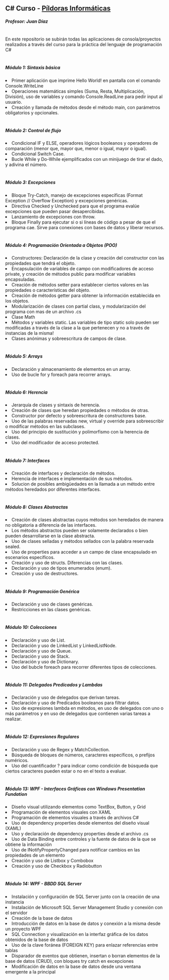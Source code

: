 # <h2>C# Curso - <a href="https://www.pildorasinformaticas.es/">Píldoras Informáticas</a></h2>
<h5>Profesor: Juan Díaz</h5>

#

<p>En este repositorio se subirán todas las aplicaciones de consola/proyectos realizados a través del curso para la práctica del lenguaje de programación C#</p>

#

<div>
  <h5>Módulo 1: Sintaxis básica</h5>
  <li>
    Primer aplicación que imprime Hello World! en pantalla con el comando Console.WriteLine
  </li>
  <li>
   Operaciones matemáticas simples (Suma, Resta, Multiplicación, División), uso de variables y comando Console.ReadLine para pedir input al usuario.
  </li>
  <li>
    Creación y llamada de métodos desde el método main, con parámetros obligatorios y opcionales.
  </li>
</div>

#

<div>
  <h5>Módulo 2: Control de flujo</h5>
  <li>
    Condicional IF y ELSE, operadores lógicos booleanos y operadores de comparación (menor que, mayor que, menor o igual, mayor o igual).
  </li>
   <li>
    Condicional Switch Case.
  </li>
  <li>
    Bucle While y Do-While ejemplificados con un minijuego de tirar el dado, y adivina el número.
  </li>
</div>

#

<div>
  <h5>Módulo 3: Excepciones</h5>
  <li>
    Bloque Try-Catch, manejo de excepciones específicas (Format Exception // Overflow Exception) y excepciones genéricas.
  </li>
   <li>
    Directiva Checked y Unchecked para que el programa evalúe excepciones que pueden pasar desapercibidas.
  </li>
  <li>
    Lanzamiento de excepciones con throw.
  </li>
  <li>
    Bloque Finally para ejecutar si o si líneas de código a pesar de que el programa cae. Sirve para conexiones con bases de datos y liberar recursos.
  </li>
</div>

#

<div>
  <h5>Módulo 4: Programación Orientada a Objetos (POO)</h5>
  <li>
    Constructores: Declaración de la clase y creación del constructor con las propiedades que tendrá el objeto.
  </li>
  <li>
    Encapsulación de variables de campo con modificadores de acceso private, y creación de métodos public para modificar variables encapsuladas.
  </li>
   <li>
    Creación de métodos setter para establecer ciertos valores en las propiedades o características del objeto.
  </li>
  <li>
    Creación de métodos getter para obtener la información establecida en los objetos.
  </li>
  <li>
    Modularización de clases con partial class, y modularización del programa con mas de un archivo .cs
  </li>
  <li>
    Clase Math
  </li>
  <li>
    Métodos y variables static. Las variables de tipo static solo pueden ser modificadas a través de la clase a la que pertenecen y no a través de instancias de la misma!
  </li>
  <li>
    Clases anónimas y sobreescritura de campos de clase.
  </li>
</div>

#

<div>
  <h5>Módulo 5: Arrays</h5>
  <li>
    Declaración y almacenamiento de elementos en un array.
  </li>
   <li>
    Uso de bucle for y foreach para recorrer arrays.
  </li>
</div>

#

<div>
  <h5>Módulo 6: Herencia</h5>
  <li>
    Jerarquía de clases y sintaxis de herencia.
  </li>
   <li>
    Creación de clases que heredan propiedades o métodos de otras.
  </li>
  <li>
    Constructor por defecto y sobreescritura de constructores base.
  </li>
  <li>
    Uso de las palabras reservadas new, virtual y override para sobreescribir o modificar métodos en las subclases.
  </li>
  <li>
    Uso del principio de sustitución y polimorfismo con la herencia de clases.
  </li>
  <li>
    Uso del modificador de acceso protected.
  </li>
</div>

#

<div>
  <h5>Módulo 7: Interfaces</h5>
  <li>
    Creación de interfaces y declaración de métodos.
  </li>
   <li>
    Herencia de interfaces e implementación de sus métodos.
  </li>
  <li>
    Solucion de posibles ambigüedades en la llamada a un método entre métodos heredados por diferentes interfaces.
  </li>
</div>

#

<div>
  <h5>Módulo 8: Clases Abstractas</h5>
  <li>
    Creación de clases abstractas cuyos métodos son heredados de manera no obligatoria a diferencia de las interfaces.
  </li>
   <li>
    Los métodos abstractos pueden ser solamente declarados o bien pueden desarrollarse en la clase abstracta.
  </li>
    <li>
    Uso de clases selladas y métodos sellados con la palabra reservada sealed.
  </li>
   <li>
    Uso de properties para acceder a un campo de clase encapsulado en escenarios específicos.
  </li>
  <li>
    Creación y uso de structs. Diferencias con las clases.
  </li>
  <li>
    Declaración y uso de tipos enumerados (enum).
  </li>
  <li>
    Creación y uso de destructores.
  </li>
</div>

#

<div>
  <h5>Módulo 9: Programación Genérica</h5>
  <li>
    Declaración y uso de clases genéricas.
  </li>
    <li>
    Restricciones en las clases genéricas.
  </li>
</div>

#

<div>
  <h5>Módulo 10: Colecciones</h5>
  <li>
    Declaración y uso de List.
  </li>
    <li>
    Declaración y uso de LinkedList y LinkedListNode.
  </li>
  <li>
    Declaración y uso de Queue.
  </li>
  <li>
    Declaración y uso de Stack.
  </li>
  <li>
    Declaración y uso de Dictionary.
  </li>
  <li>
    Uso del bubcle foreach para recorrer diferentes tipos de colecciones.
  </li>
</div>

#

<div>
  <h5>Módulo 11: Delegados Predicados y Lambdas</h5>
  <li>
    Declaración y uso de delegados que derivan tareas.
  </li>
    <li>
    Declaración y uso de Predicados booleanos para filtrar datos.
  </li>
  <li>
    Uso de expresiones lambda en métodos, en uso de delegados con uno o más parámetros y en uso de delegados que contienen varias tareas a realizar.
  </li>
</div>

#

<div>
  <h5>Módulo 12: Expresiones Regulares</h5>
  <li>
    Declaración y uso de Regex y MatchCollection.
  </li>
    <li>
    Búsqueda de bloques de números, caracteres específicos, o prefijos numéricos.
  </li>
  <li>
    Uso del cuantificador ? para indicar como condición de búsqueda que ciertos caracteres pueden estar o no en el texto a evaluar.
  </li>
</div>

#

<div>
  <h5>Módulo 13: WPF - Interfaces Gráficas con Windows Presentation Fundation</h5>
  <li>
    Diseño visual utilizando elementos como TextBox, Button, y Grid
  </li>
    <li>
    Programación de elementos visuales con XAML
  </li>
  <li>
    Programación de elementos visuales a través de archivos C#
  </li>
   <li>
    Uso de dependency properties desde elementos del diseño visual (XAML)
  </li>
  <li>
    Uso y declaración de dependency properties desde el archivo .cs
  </li>
  <li>
    Uso de Data Binding entre controles y la fuente de datos de la que se obtiene la información
  </li>
  <li>
    Uso de INotifyPropertyChanged para notificar cambios en las propiedades de un elemento
  </li>
  <li>
    Creación y uso de Listbox y Combobox
  </li>
  <li>
    Creación y uso de Checkbox y Radiobutton
  </li>
</div>

#

<div>
  <h5>Módulo 14: WPF - BBDD SQL Server</h5>
  <li>
    Instalación y configuración de SQL Server junto con la creación de una instancia 
  </li>
  <li>
    Instalación de Microsoft SQL Server Management Studio y conexión con el servidor
  </li>
  <li>
    Creación de la base de datos
  </li>
  <li>
    Introducción de datos en la base de datos y conexión a la misma desde un proyecto WPF
  </li>
  <li>
    SQL Connection y visualización en la interfaz gráfica de los datos obtenidos de la base de datos
  </li>
  <li>
    Uso de la clave foránea (FOREIGN KEY) para enlazar referencias entre tablas
  </li>
  <li>
    Disparador de eventos que obtienen, insertan o borran elementos de la base de datos (CRUD), con bloques try catch en excepciones
  </li>
  <li>
    Modificación de datos en la base de datos desde una ventana emergente a la principal
  </li>
</div>

